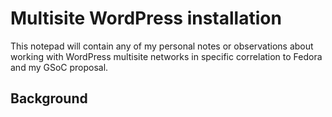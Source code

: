 Multisite WordPress installation
================================

This notepad will contain any of my personal notes or observations about working with WordPress multisite networks in specific correlation to Fedora and my GSoC proposal.


## Background

